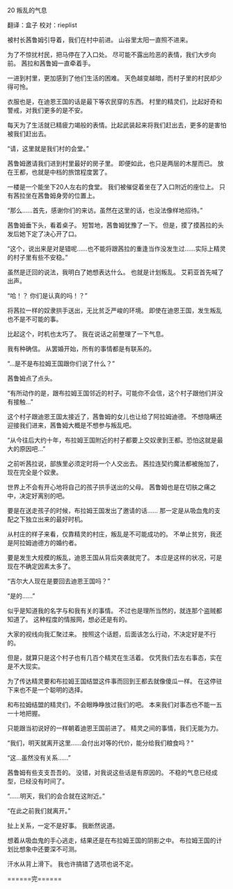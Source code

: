 
20 叛乱的气息

翻译：盒子 
校对：rieplist


被村长茜鲁姆引导着，我们在村中前进。 
山谷里太阳一直照不进来。 


为了不惊扰村民，把马停在了入口处。 
尽可能不露出险恶的表情，我们大步向前。 
茜拉和茜鲁姆一直牵着手。 


一进到村里，更加感到了他们生活的困难。 
天色越变越暗，而村子里的村民却少得可怜。 


衣服也是，在迪恩王国的话是最下等农民穿的东西。 
村里的精灵们，比起好奇和警戒，对我们更多的是不安。 


每天为了生活就已精疲力竭般的表情。比起武装起来将我们赶出去，更多的是害怕被我们赶出去。 


“请，这里就是我们村的会堂。” 


茜鲁姆邀请我们进到村里最好的房子里。
即便如此，也只是两层的木屋而已。 
放在王都，也就是中档的旅馆程度罢了。 


一楼是一个能坐下20人左右的食堂。
我们被催促着坐在了入口附近的座位上。
只有茜拉坐在茜鲁姆身旁的位置上。 


“那么……首先，感谢你们的来访。虽然在这里的话，也没法像样地招待。” 


茜鲁姆垂下头，看着桌子。 
短暂地，茜鲁姆犹豫了一下。 
但是，摸了摸茜拉的头发后她下定了决心开了口。


“这个，说出来是对是错呢……也不能将跟茜拉的重逢当作没发生过……实际上精灵的村子里有些不安稳。” 


虽然是迂回的说法，我明白了她想表达什么。 
也就是计划叛乱。 
艾莉亚首先喊了出声。 


“哈！？ 你们是认真的吗！？” 


将茜拉一样的奴隶拱手送出，无比贫乏严峻的环境。 
即使在迪恩王国，发生叛乱也不是不可能的事。 


比起这个，时机也太巧了。 
我在说话之前整理了一下气息。 


我有种确信。 
从罢婚开始，所有的事情都是有联系的。 


“…是不是布拉姆王国跟你们说了什么？” 


茜鲁姆点了点头。 


“有所动作的是，跟布拉姆王国邻近的村子。可能你不会信，这个村子跟他们并没有接触…” 


这个村子跟迪恩王国太接近了，茜鲁姆的女儿也让给了阿拉姆迪德。 
不想隐瞒还迎接我们进来，茜鲁姆大概是不想参与叛乱吧。


“从今往后大约十年，布拉姆王国附近的村子都要上交奴隶到王都。恐怕这就是最大的原因吧…” 


之前听茜拉说，部族里必须定时将一个人交出去。 
茜拉连契约魔法都被施加了，现在完全是个奴隶。 


世界上不会有开心地将自己的孩子拱手送出的父母。 
茜鲁姆也是在切肤之痛之中，决定好离别的吧。 


要是在送走孩子的时候，布拉姆王国发出了邀请的话…… 
那一定是从吸血鬼的支配之下独立出来的最好时机。


从村庄的样子来看，仅靠精灵的村庄，叛乱是不可能成功的。 
不单止贫穷，我还是阿拉姆迪德方的婚约者。 


要是发生大规模的叛乱，迪恩王国从背后突袭就完了。 
本应是这样的状况，可是现在不确定因素太多了。


“吉尔大人现在是要回去迪恩王国吗？”


“是的……” 


似乎是知道我的名字与和我有关的事情。 
不过也是理所当然的，就连那个盗贼都知道了。 
这种程度的情报网，想必还是有的。 


大家的视线向我汇聚过来。 
按照这个话题，后面该怎么行动，不决定好是不行的。 


但是，就算只是这个村子也有几百个精灵在生活着。 
仅凭我们去左右事态，实在是不大现实。 


为了传达精灵要和布拉姆王国结盟这件事而回到王都去就像傻瓜一样。
在这停驻下来也不是一个聪明的选择。 


和布拉姆结盟的精灵们，不会眼睁睁放过我们的吧。 
本来我们对事态也不能一五一十地把握。 


只能跟当初说好的一样朝着迪恩王国前进了。
精灵之间的事情，我们无能为力。 


“我们，明天就离开这里……会付出对等的代价，能分给我们粮食吗？”


“这…虽然没有关系……” 


茜鲁姆有些支支吾吾的。 
没错，对我说这些话是有原因的。 
不稳的气息已经成型，已经没有时间了。


“……明天，我们的会合就在这附近。” 


“在此之前我们就离开。” 


扯上关系，一定不是好事。
我断然说道。 


想着从吸血鬼的手心逃走，结果还是在布拉姆王国的阴影之中。 
布拉姆王国的计划比想象中还要深不可测。 


汗水从背上滑下。 
我也许搞错了选项也说不定。



======完======